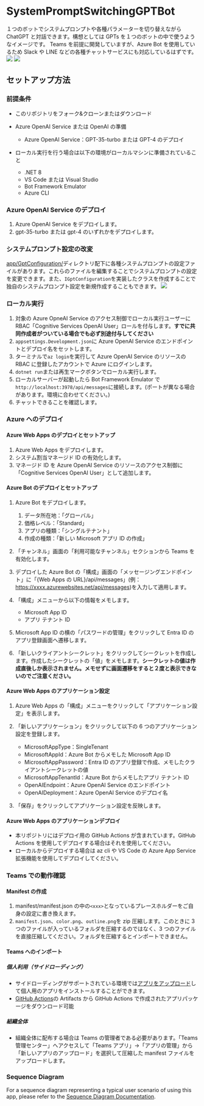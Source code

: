 # SystemPromptSwitchingGPTBot

１つのボットでシステムプロンプトや各種パラメーターを切り替えながら ChatGPT と対話できます。構想としては GPTs を１つのボットの中で使うようなイメージです。
Teams を前提に開発していますが、Azure Bot を使用しているため Slack や LINE などの各種チャットサービスにも対応しているはずです。
![](./assets/character.gif)
![](./assets/arch.png)

## セットアップ方法

### 前提条件

- このリポジトリをフォーク&クローンまたはダウンロード
- Azure OpenAI Service または OpenAI の準備

  - Azure OpenAI Service：GPT-35-turbo または GPT-4 のデプロイ

- ローカル実行を行う場合は以下の環境がローカルマシンに準備されていること
  - .NET 8
  - VS Code または Visual Studio
  - Bot Framework Emulator
  - Azure CLI

### Azure OpenAI Service のデプロイ

1. Azure OpenAI Service をデプロイします。
1. gpt-35-turbo または gpt-4 のいずれかをデプロイします。

### システムプロンプト設定の改変

[app/GptConfiguration/](https://github.com/07JP27/SystemPromptSwitchingGPTBot/tree/main/app/GptConfiguration)ディレクトリ配下に各種システムプロンプトの設定ファイルがあります。これらのファイルを編集することでシステムプロンプトの設定を変更できます。また、`IGptConfiguration`を実装したクラスを作成することで独自のシステムプロンプト設定を新規作成することもできます。
![](./assets/classmap.png)

### ローカル実行

1. 対象の Azure OpneAI Service のアクセス制御でローカル実行ユーザーに RBAC「Cognitive Services OpenAI User」ロールを付与します。**すでに共同作成者がついている場合でも必ず別途付与してください**
1. `appsettings.Development.json`に Azure OpenAI Service のエンドポイントとデプロイ名をセットします。
1. ターミナルで`az login`を実行して Azure OpenAI Service のリソースの RBAC に登録したアカウントで Azure にログインします。
1. `dotnet run`または再生マークボタンでローカル実行します。
1. ローカルサーバーが起動したら Bot Framework Emulator で`http://localhost:3978/api/messages`に接続します。(ポートが異なる場合があります。環境に合わせてください。)
1. チャットできることを確認します。

### Azure へのデプロイ

#### Azure Web Apps のデプロイとセットアップ

1. Azure Web Apps をデプロイします。
1. システム割当マネージド ID の有効化します。
1. マネージド ID を Azure OpenAI Service のリソースのアクセス制御に「Cognitive Services OpenAI User」として追加します。

#### Azure Bot のデプロイとセットアップ

1. Azure Bot をデプロイします。
   1. データ所在地：「グローバル」
   1. 価格レベル：「Standard」
   1. アプリの種類：「シングルテナント」
   1. 作成の種類：「新しい Microsoft アプリ ID の作成」
1. 「チャンネル」画面の「利用可能なチャンネル」セクションから Teams を有効化します。
1. デプロイした Azure Bot の「構成」画面の「メッセージングエンドポイント」に「{Web Apps の URL}/api/messages」(例：https://xxxx.azurewebsites.net/api/messages)を入力して適用します。
1. 「構成」メニューから以下の情報をメモします。

   - Microsoft App ID
   - アプリ テナント ID

1. Microsoft App ID の横の「パスワードの管理」をクリックして Entra ID のアプリ登録画面へ遷移します。
1. 「新しいクライアントシークレット」をクリックしてシークレットを作成します。作成したシークレットの「値」をメモします。**シークレットの値は作成直後しか表示されません。メモせずに画面遷移をすると２度と表示できないのでご注意ください。**

#### Azure Web Apps のアプリケーション設定

1. Azure Web Apps の「構成」メニューをクリックして「アプリケーション設定」を表示します。
1. 「新しいアプリケーション」をクリックして以下の 6 つのアプリケーション設定を登録します。

   - MicrosoftAppType：SingleTenant
   - MicrosoftAppId：Azure Bot からメモした Microsoft App ID
   - MicrosoftAppPassword：Entra ID のアプリ登録で作成、メモしたクライアントシークレットの値
   - MicrosoftAppTenantId：Azure Bot からメモしたアプリ テナント ID
   - OpenAIEndpoint：Azure OpenAI Service のエンドポイント
   - OpenAIDeployment：Azure OpenAI Service のデプロイ名

1. 「保存」をクリックしてアプリケーション設定を反映します。

#### Azure Web Apps のアプリケーションデプロイ

- 本リポジトリにはデプロイ用の GitHub Actions が含まれています。GitHub Actions を使用してデプロイする場合はそれを使用してください。
- ローカルからデプロイする場合は az cli や VS Code の Azure App Service 拡張機能を使用してデプロイしてください。

### Teams での動作確認

#### Manifest の作成

1. manifest/manifest.json の中の`<xxx>`となっているプレースホルダーをご自身の設定に書き換えます。
1. `manifest.json`、`color.png`、`outline.png`を zip 圧縮します。このときに 3 つのファイルが入っているフォルダを圧縮するのではなく、3 つのファイルを直接圧縮してください。フォルダを圧縮するとインポートできません。

#### Teams へのインポート

##### 個人利用（サイドローディング）

- サイドローディングがサポートされている環境では[アプリをアップロード](https://learn.microsoft.com/ja-jp/microsoftteams/platform/concepts/deploy-and-publish/apps-upload#upload-your-app)して個人用のアプリをインストールすることができます。
- [GitHub Actions](https://github.com/rukasakurai/SystemPromptSwitchingGPTBot/actions)の Artifacts から GitHub Actions で作成されたアプリパッケージをダウンロード可能

##### 組織全体

- 組織全体に配布する場合は Teams の管理者である必要があります。「Teams 管理センター」へアクセスして「Teams アプリ」→「アプリの管理」から「新しいアプリのアップロード」を選択して圧縮した manifest ファイルをアップロードします。

### Sequence Diagram

For a sequence diagram representing a typical user scenario of using this app, please refer to the [Sequence Diagram Documentation](docs/sequence-diagram.md).
